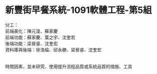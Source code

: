 # 新豐街早餐系統-1091軟體工程-第5組
分工：<br>
  前端美化：陳元浚、蘇家慶<br>
  前端功能：蘇家慶、葉之宇、沈奎宏<br>
  後端功能：梁晉睿、沈奎宏<br>
  資料庫與後端：徐浩倫、邱永勝、梁晉睿、沈奎宏<br>
<br><br>
時間因素，並未研究、使用提升流程品質或系統品質的措施、工具
